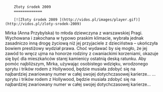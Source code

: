 
        Złoty środek 2009 
        =============
        
        [![Złoty środek 2009 ](http://vidos.pl/images/player.gif)](http://vidos.pl/zloty-srodek-2009)
        
        
 Mirka (Anna Przybylska) to młoda dziewczyna z warszawskiej Pragi. Wychowana i zakochana w typowo praskim klimacie, wybrała jednak zasadniczo inną drogę życiową niż jej przyjaciele z dzieciństwa – ukończyła bowiem prestiżowy wydział prawa. Choć wydawać by się mogło, że jej zawód to wręcz ujma na honorze rodziny z cwaniackimi korzeniami, okazuje się być dla mieszkańców starej kamienicy ostatnią deską ratunku. Aby pomóc najbliższym, Mirka, używając osobistego wdzięku, wrodzonego sprytu i trików rodem z Hollywood, będzie musiała zdobyć się na najbardziej zwariowany numer w całej swojej dotychczasowej karierze...  ... sprytu i trików rodem z Hollywood, będzie musiała zdobyć się na najbardziej zwariowany numer w całej swojej dotychczasowej karierze...
    